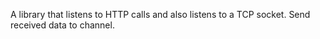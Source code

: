 A library that listens to HTTP calls and also listens to a TCP socket. Send received data to channel.
